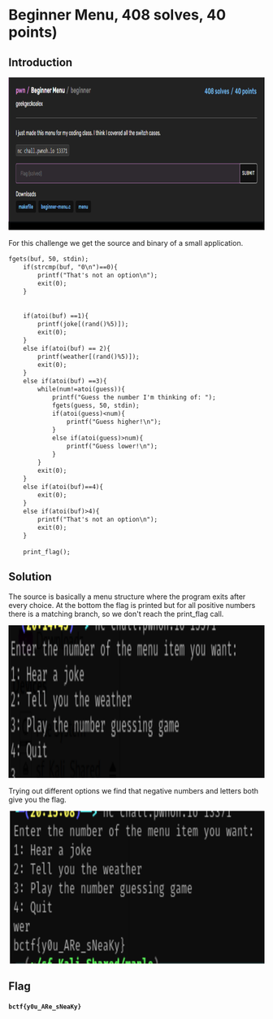 # Beginner Menu, 408 solves, 40 points)

## Introduction

<p align="left">
  <img height=300 img src=./readme_assets/menu.PNG/>
</p>

For this challenge we get the source and binary of a small application.

```
fgets(buf, 50, stdin);
    if(strcmp(buf, "0\n")==0){
        printf("That's not an option\n");
        exit(0);
    }
    

	if(atoi(buf) ==1){
	    printf(joke[(rand()%5)]);
	    exit(0);
    }
	else if(atoi(buf) == 2){
	    printf(weather[(rand()%5)]);
	    exit(0);
    }
	else if(atoi(buf) ==3){
        while(num!=atoi(guess)){
	        printf("Guess the number I'm thinking of: ");
            fgets(guess, 50, stdin);
            if(atoi(guess)<num){
                printf("Guess higher!\n");
            }
            else if(atoi(guess)>num){
                printf("Guess lower!\n");
            }
        }
	    exit(0);
    }
	else if(atoi(buf)==4){
	    exit(0);
    }
	else if(atoi(buf)>4){
	    printf("That's not an option\n");
	    exit(0);
    }

    print_flag();
```
## Solution

The source is basically a menu structure where the program exits after every choice. At the bottom the flag is printed but for all positive numbers there is a matching branch, so we don't reach the print_flag call. 

<p align="left">
  <img height=300 img src=./readme_assets/game.PNG/>
</p>

Trying out different options we find that negative numbers and letters both give you the flag.

<p align="left">
  <img height=300 img src=./readme_assets/flag.PNG/>
</p>

## Flag

**`bctf{y0u_ARe_sNeaKy}`**





